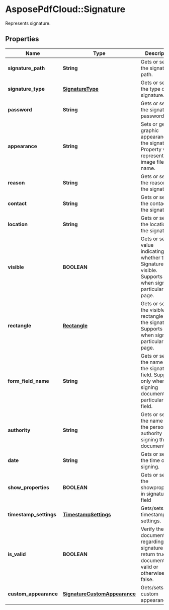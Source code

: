 ﻿# AsposePdfCloud::Signature
Represents signature.

## Properties
Name | Type | Description | Notes
------------ | ------------- | ------------- | -------------
**signature_path** | **String** | Gets or sets the signature path. | 
**signature_type** | [**SignatureType**](SignatureType.md) | Gets or sets the type of the signature. | 
**password** | **String** | Gets or sets the signature password. | [optional] 
**appearance** | **String** | Sets or gets a graphic appearance for the signature. Property value represents an image file name. | [optional] 
**reason** | **String** | Gets or sets the reason of the signature. | [optional] 
**contact** | **String** | Gets or sets the contact of the signature. | [optional] 
**location** | **String** | Gets or sets the location of the signature. | [optional] 
**visible** | **BOOLEAN** | Gets or sets a value indicating whether this Signature is visible. Supports only when signing particular page. | 
**rectangle** | [**Rectangle**](Rectangle.md) | Gets or sets the visible rectangle of the signature. Supports only when signing particular page. | [optional] 
**form_field_name** | **String** | Gets or sets the name of the signature field. Supports only when signing document with particular form field. | [optional] 
**authority** | **String** | Gets or sets the name of the person or authority signing the document.. | [optional] 
**date** | **String** | Gets or sets the time of signing. | [optional] 
**show_properties** | **BOOLEAN** | Gets or sets the showproperties in signature field | 
**timestamp_settings** | [**TimestampSettings**](TimestampSettings.md) | Gets/sets timestamp settings. | [optional] 
**is_valid** | **BOOLEAN** | Verify the document regarding this signature and return true if document is valid or otherwise false. | [optional] 
**custom_appearance** | [**SignatureCustomAppearance**](SignatureCustomAppearance.md) | Gets/sets the custom appearance. | [optional] 


